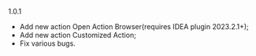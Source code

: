 1.0.1

- Add new action Open Action Browser(requires IDEA plugin 2023.2.1+);
- Add new action Customized Action;
- Fix various bugs.